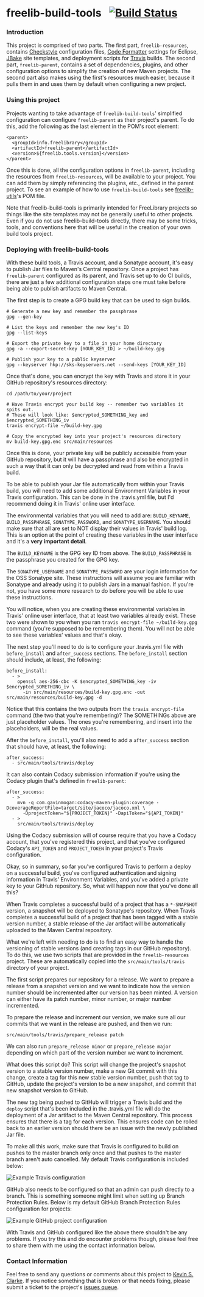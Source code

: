 # freelib-build-tools &nbsp; [![Build Status](https://travis-ci.org/ksclarke/freelib-build-tools.svg?branch=master)](https://travis-ci.org/ksclarke/freelib-build-tools)

### Introduction

This project is comprised of two parts. The first part, `freelib-resources`, contains [Checkstyle](http://maven.apache.org/plugins/maven-checkstyle-plugin/) configuration files, [Code Formatter](http://help.eclipse.org/indigo/index.jsp?topic=%2Forg.eclipse.jdt.doc.user%2Freference%2Fpreferences%2Fjava%2Fcodestyle%2Fref-preferences-formatter.htm) settings for Eclipse, [JBake](http://jbake.org/) site templates, and deployment scripts for [Travis](https://travis-ci.com) builds. The second part, `freelib-parent`, contains a set of dependencies, plugins, and other configuration options to simplify the creation of new Maven projects. The second part also makes using the first's resources much easier, because it pulls them in and uses them by default when configuring a new project.

### Using this project

Projects wanting to take advantage of `freelib-build-tools`' simplified configuration can configure `freelib-parent` as their project's parent. To do this, add the following as the last element in the POM's root element:

    <parent>
      <groupId>info.freelibrary</groupId>
      <artifactId>freelib-parent</artifactId>
      <version>${freelib.tools.version}</version>
    </parent>

Once this is done, all the configuration options in `freelib-parent`, including the resources from `freelib-resources`, will be available to your project. You can add them by simply referencing the plugins, etc., defined in the parent project. To see an example of how to use `freelib-build-tools` see [freelib-utils](https://github.com/ksclarke/freelib-utils)'s POM file.

Note that freelib-build-tools is primarily intended for FreeLibrary projects so things like the site templates may not be generally useful to other projects. Even if you do not use freelib-build-tools directly, there may be some tricks, tools, and conventions here that will be useful in the creation of your own build tools project.

### Deploying with freelib-build-tools

With these build tools, a Travis account, and a Sonatype account, it's easy to publish Jar files to Maven's Central repository. Once a project has `freelib-parent` configured as its parent, and Travis set up to do CI builds, there are just a few additional configuration steps one must take before being able to publish artifacts to Maven Central.

The first step is to create a GPG build key that can be used to sign builds.

    # Generate a new key and remember the passphrase
    gpg --gen-key
    
    # List the keys and remember the new key's ID
    gpg --list-keys
    
    # Export the private key to a file in your home directory
    gpg -a --export-secret-key [YOUR_KEY_ID] > ~/build-key.gpg
    
    # Publish your key to a public keyserver
    gpg --keyserver hkp://sks-keyservers.net --send-keys [YOUR_KEY_ID]

Once that's done, you can encrypt the key with Travis and store it in your GitHub repository's resources directory:

    cd /path/to/your/project
    
    # Have Travis encrypt your build key -- remember two variables it spits out.
    # These will look like: $encrypted_SOMETHING_key and $encrypted_SOMETHING_iv
    travis encrypt-file ~/build-key.gpg
    
    # Copy the encrypted key into your project's resources directory
    mv build-key.gpg.enc src/main/resources

Once this is done, your private key will be publicly accessible from your GitHub repository, but it will have a passphrase and also be encrypted in such a way that it can only be decrypted and read from within a Travis build.

To be able to publish your Jar file automatically from within your Travis build, you will need to add some additional Environment Variables in your Travis configuration. This can be done in the .travis.yml file, but I'd recommend doing it in Travis' online user interface.

The environmental variables that you will need to add are: `BUILD_KEYNAME`, `BUILD_PASSPHRASE`, `SONATYPE_PASSWORD`, and `SONATYPE_USERNAME`. You should make sure that all are set to NOT display their values in Travis' build log. This is an option at the point of creating these variables in the user interface and it's a **very important detail**.

The `BUILD_KEYNAME` is the GPG key ID from above. The `BUILD_PASSPHRASE` is the passphrase you created for the GPG key.

The `SONATYPE_USERNAME` and `SONATYPE_PASSWORD` are your login information for the OSS Sonatype site. These instructions will assume you are familiar with Sonatype and already using it to publish Jars in a manual fashion. If you're not, you have some more research to do before you will be able to use these instructions.

You will notice, when you are creating these environmental variables in Travis' online user interface, that at least two variables already exist. These two were shown to you when you ran `travis encrypt-file ~/build-key.gpg` command (you're supposed to be remembering them). You will not be able to see these variables' values and that's okay.

The next step you'll need to do is to configure your .travis.yml file with `before_install` and `after_success` sections. The `before_install` section should include, at least, the following:

    before_install:
      - >
        openssl aes-256-cbc -K $encrypted_SOMETHING_key -iv $encrypted_SOMETHING_iv \
          -in src/main/resources/build-key.gpg.enc -out src/main/resources/build-key.gpg -d

Notice that this contains the two outputs from the `travis encrypt-file` command (the two that you're remembering)? The SOMETHINGs above are just placeholder values. The ones you're remembering, and insert into the placeholders, will be the real values.

After the `before_install`, you'll also need to add a `after_success` section that should have, at least, the following:

    after_success:
      - src/main/tools/travis/deploy

It can also contain Codacy submission information if you're using the Codacy plugin that's defined in `freelib-parent`:

    after_success:
      - >
        mvn -q com.gavinmogan:codacy-maven-plugin:coverage -DcoverageReportFile=target/site/jacoco/jacoco.xml \
          -DprojectToken="${PROJECT_TOKEN}" -DapiToken="${API_TOKEN}"
      - >
        src/main/tools/travis/deploy

Using the Codacy submission will of course require that you have a Codacy account, that you've registered this project, and that you've configured Codacy's `API_TOKEN` and `PROJECT_TOKEN` in your project's Travis configuration.

Okay, so in summary, so far you've configured Travis to perform a deploy on a successful build, you've configured authentication and signing information in Travis' Environment Variables, and you've added a private key to your GitHub repository. So, what will happen now that you've done all this?

When Travis completes a successful build of a project that has a `*-SNAPSHOT` version, a snapshot will be deployed to Sonatype's repository. When Travis completes a successful build of a project that has been tagged with a stable version number, a stable release of the Jar artifact will be automatically uploaded to the Maven Central repository.

What we're left with needing to do is to find an easy way to handle the versioning of stable versions (and creating tags in our GitHub repository). To do this, we use two scripts that are provided in the `freelib-resources` project. These are automatically copied into the `src/main/tools/travis` directory of your project.

The first script prepares our repository for a release. We want to prepare a release from a snapshot version and we want to indicate how the version number should be incremented after our version has been minted. A version can either have its patch number, minor number, or major number incremented.

To prepare the release and increment our version, we make sure all our commits that we want in the release are pushed, and then we run:

    src/main/tools/travis/prepare_release patch

We can also run `prepare_release minor` or `prepare_release major` depending on which part of the version number we want to increment.

What does this script do? This script will change the project's snapshot version to a stable version number, make a new Git commit with this change, create a tag for this new stable version number, push that tag to GitHub, update the project's version to be a new snapshot, and commit that new snapshot version to GitHub.

The new tag being pushed to GitHub will trigger a Travis build and the `deploy` script that's been included in the .travis.yml file will do the deployment of a Jar artifact to the Maven Central repository. This process ensures that there is a tag for each version. This ensures code can be rolled back to an earlier version should there be an issue with the newly published Jar file.

To make all this work, make sure that Travis is configured to build on pushes to the master branch only once and that pushes to the master branch aren't auto cancelled. My default Travis configuration is included below:

![Example Travis configuration](images/travis-config.png?raw=true "Example Travis configuration")

GitHub also needs to be configured so that an admin can push directly to a branch. This is something someone might limit when setting up Branch Protection Rules. Below is my default GitHub Branch Protection Rules configuration for projects:

![Example GitHub project configuration](images/github-config.png?raw=true "Example GitHub project configuration")

With Travis and GitHub configured like the above there shouldn't be any problems. If you try this and do encounter problems though, please feel free to share them with me using the contact information below.


### Contact Information

Feel free to send any questions or comments about this project to <a href="mailto:ksclarke@ksclarke.io">Kevin S. Clarke</a>. If you notice something that is broken or that needs fixing, please submit a ticket to the project's [issues queue](https://github.com/ksclarke/freelib-build-tools/issues).
